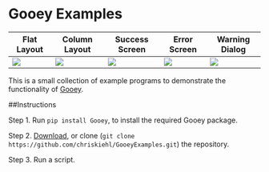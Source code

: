 # Gooey Examples

| Flat Layout | Column Layout |Success Screen | Error Screen | Warning Dialog |
|-------------|---------------|---------------|--------------|----------------|
| <img src="https://cloud.githubusercontent.com/assets/1408720/7950190/4414e54e-0965-11e5-964b-f717a7adaac6.jpg"> | <img src="https://cloud.githubusercontent.com/assets/1408720/7950189/4411b824-0965-11e5-905a-3a2b5df0efb3.jpg"> | <img src="https://cloud.githubusercontent.com/assets/1408720/7950192/44165442-0965-11e5-8edf-b8305353285f.jpg"> | <img src="https://cloud.githubusercontent.com/assets/1408720/7950188/4410dcce-0965-11e5-8243-c1d832c05887.jpg"> | <img src="https://cloud.githubusercontent.com/assets/1408720/7950191/4415432c-0965-11e5-9190-17f55460faf3.jpg"> | 

This is a small collection of example programs to demonstrate the functionality of [Gooey](https://github.com/chriskiehl/Gooey). 


##Instructions 

Step 1. Run `pip install Gooey`, to install the required Gooey package.

Step 2. [Download](https://github.com/chriskiehl/Gooey/archive/master.zip), or clone (`git clone https://github.com/chriskiehl/GooeyExamples.git`) the repository. 

Step 3. Run a script.   

 
 

